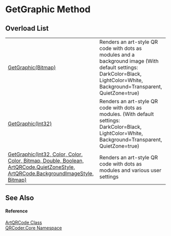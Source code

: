 # GetGraphic Method


## Overload List
<table>
<tr>
<td><a href="M_QRCoder_Core_ArtQRCode_GetGraphic.md">GetGraphic(Bitmap)</a></td>
<td>Renders an art-style QR code with dots as modules and a background image (With default settings: DarkColor=Black, LightColor=White, Background=Transparent, QuietZone=true)</td></tr>
<tr>
<td><a href="M_QRCoder_Core_ArtQRCode_GetGraphic_1.md">GetGraphic(Int32)</a></td>
<td>Renders an art-style QR code with dots as modules. (With default settings: DarkColor=Black, LightColor=White, Background=Transparent, QuietZone=true)</td></tr>
<tr>
<td><a href="M_QRCoder_Core_ArtQRCode_GetGraphic_2.md">GetGraphic(Int32, Color, Color, Color, Bitmap, Double, Boolean, ArtQRCode.QuietZoneStyle, ArtQRCode.BackgroundImageStyle, Bitmap)</a></td>
<td>Renders an art-style QR code with dots as modules and various user settings</td></tr>
</table>

## See Also


#### Reference
<a href="T_QRCoder_Core_ArtQRCode.md">ArtQRCode Class</a>  
<a href="N_QRCoder_Core.md">QRCoder.Core Namespace</a>  
